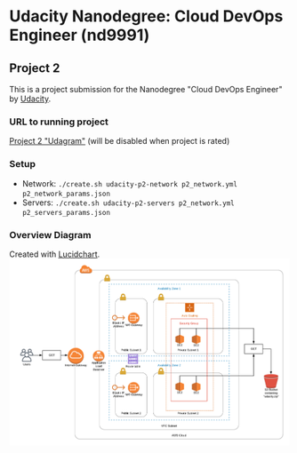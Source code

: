 # Udacity Nanodegree: Cloud DevOps Engineer (nd9991)

## Project 2
This is a project submission for the Nanodegree "Cloud DevOps Engineer" by [Udacity](https://www.udacity.com/course/cloud-dev-ops-nanodegree--nd9991).

### URL to running project
[Project 2 "Udagram"](http://udaci-webap-wdg2033pukkv-1941474520.us-west-2.elb.amazonaws.com/) (will be disabled when project is rated)

### Setup
* Network: `./create.sh udacity-p2-network p2_network.yml p2_network_params.json`
* Servers: `./create.sh udacity-p2-servers p2_network.yml p2_servers_params.json`

### Overview Diagram
Created with [Lucidchart](https://www.lucidchart.com/).
![diagram](diagram.png "AWS diagram")